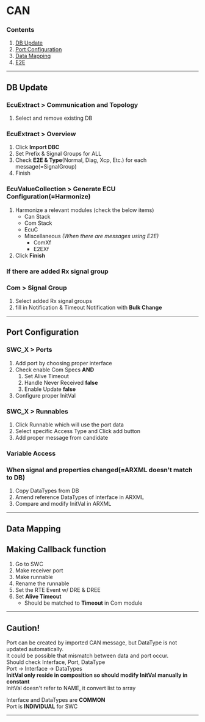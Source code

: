# CAN
### Contents
1. [DB Update](#db-update)
1. [Port Configuration](#port-configuration)
1. [Data Mapping](#data-mapping)
1. [E2E](#e2e)
***

## DB Update
### EcuExtract > Communication and Topology
1. Select and remove existing DB

### EcuExtract > Overview
1. Click **Import DBC**
1. Set Prefix & Signal Groups for ALL  
1. Check **E2E & Type**(Normal, Diag, Xcp, Etc.) for each message(=SignalGroup)
1. Finish

### EcuValueCollection > Generate ECU Configuration(=Harmonize)
1. Harmonize a relevant modules (check the below items)
    - Can Stack
    - Com Stack
    - EcuC
    - Miscellaneous *(When there are messages using E2E)*
        - ComXf
        - E2EXf
1. Click **Finish**

### If there are added Rx signal group
### Com > Signal Group
1. Select added Rx signal groups
1. fill in Notification & Timeout Notification with **Bulk Change**
***

## Port Configuration
### SWC_X > Ports
1. Add port by choosing proper interface
1. Check enable Com Specs **AND**
    1. Set Alive Timeout
    1. Handle Never Received **false**
    1. Enable Update **false**
1. Configure proper InitVal
### SWC_X > Runnables
1. Click Runnable which will use the port data
1. Select specific Access Type and Click add button
1. Add proper message from candidate
### Variable Access
### When signal and properties changed(=ARXML doesn't match to DB)
1. Copy DataTypes from DB
1. Amend reference DataTypes of interface in ARXML
1. Compare and modify InitVal in ARXML
***

## Data Mapping

## Making Callback function
1. Go to SWC
1. Make receiver port
1. Make runnable
1. Rename the runnable
1. Set the RTE Event w/ DRE & DREE
1. Set **Alive Timeout**
    * Should be matched to **Timeout** in Com module 
***

## Caution!
Port can be created by imported CAN message, but DataType is not updated automatically.  
It could be possible that mismatch between data and port occur.  
Should check Interface, Port, DataType  
Port -> Interface -> DataTypes  
**InitVal only reside in composition so should modify InitVal manually in constant**  
InitVal doesn't refer to NAME, it convert list to array

Interface and DataTypes are **COMMON**  
Port is **INDIVIDUAL** for SWC
***
